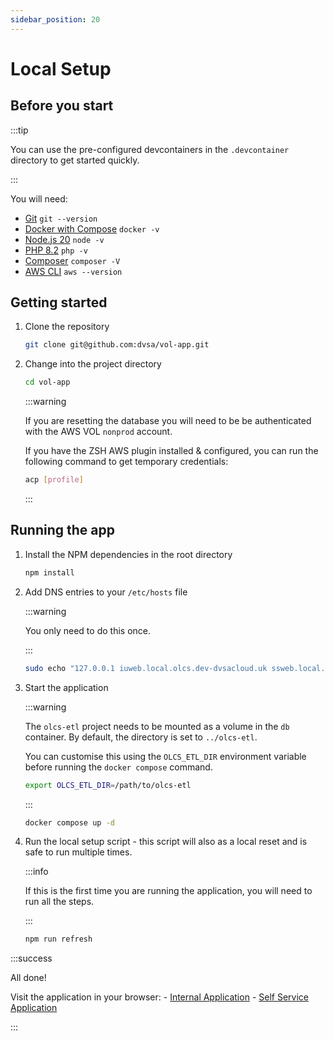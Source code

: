 ```yaml
---
sidebar_position: 20
---
```


# Local Setup

## Before you start

:::tip

You can use the pre-configured devcontainers in the `.devcontainer` directory to get started quickly.

:::

You will need:

-   [Git](https://git-scm.com/) `git --version`
-   [Docker with Compose](https://docs.docker.com/manuals/) `docker -v`
-   [Node.js 20](https://nodejs.org/en/) `node -v`
-   [PHP 8.2](https://www.php.net/) `php -v`
-   [Composer](https://getcomposer.org/) `composer -V`
-   [AWS CLI](https://aws.amazon.com/cli/) `aws --version`

## Getting started

1. Clone the repository

    ```bash
    git clone git@github.com:dvsa/vol-app.git
    ```

1. Change into the project directory

    ```bash
    cd vol-app
    ```

    :::warning

    If you are resetting the database you will need to be be authenticated with the AWS VOL `nonprod` account.

    If you have the ZSH AWS plugin installed & configured, you can run the following command to get temporary credentials:

    ```bash
    acp [profile]
    ```

    :::

## Running the app

1. Install the NPM dependencies in the root directory

    ```bash
    npm install
    ```

1. Add DNS entries to your `/etc/hosts` file

    :::warning

    You only need to do this once.

    :::

    ```bash
    sudo echo "127.0.0.1 iuweb.local.olcs.dev-dvsacloud.uk ssweb.local.olcs.dev-dvsacloud.uk api.local.olcs.dev-dvsacloud.uk cdn.local.olcs.dev-dvsacloud.uk" >> /etc/hosts
    ```

1. Start the application

    :::warning

    The `olcs-etl` project needs to be mounted as a volume in the `db` container. By default, the directory is set to `../olcs-etl`.

    You can customise this using the `OLCS_ETL_DIR` environment variable before running the `docker compose` command.

    ```sh
    export OLCS_ETL_DIR=/path/to/olcs-etl
    ```

    :::

    ```bash
    docker compose up -d
    ```

1. Run the local setup script - this script will also as a local reset and is safe to run multiple times.

    :::info

    If this is the first time you are running the application, you will need to run all the steps.

    :::

    ```bash
    npm run refresh
    ```

:::success

All done!

Visit the application in your browser: - [Internal Application](http://iuweb.local.olcs.dev-dvsacloud.uk) - [Self Service Application](http://ssweb.local.olcs.dev-dvsacloud.uk)

:::

